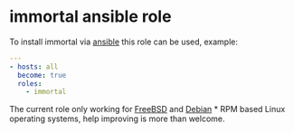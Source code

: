 # immortal ansible role

To install immortal via [ansible](https://www.ansible.com/) this role can be
used, example:

```yaml
---
- hosts: all
  become: true
  roles:
    - immortal
```

The current role only working for [FreeBSD](https://freebsd.org) and
[Debian](https://www.debian.org/derivatives/) * RPM based Linux operating
systems, help improving is more than welcome.
